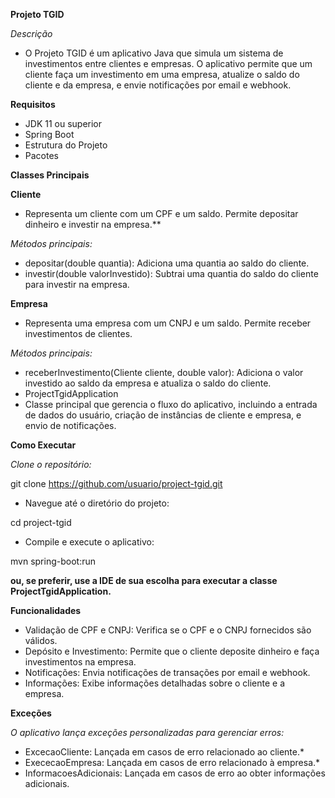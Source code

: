 **Projeto TGID**

*Descrição*

- O Projeto TGID é um aplicativo Java que simula um sistema de investimentos entre clientes e empresas. O aplicativo permite que um cliente faça um investimento em uma empresa, atualize o saldo do cliente e da empresa, e envie notificações por email e webhook.

**Requisitos**

- JDK 11 ou superior
- Spring Boot
- Estrutura do Projeto
- Pacotes

  
**Classes Principais**

**Cliente**
- Representa um cliente com um CPF e um saldo. Permite depositar dinheiro e investir na empresa.**

*Métodos principais:*
- depositar(double quantia): Adiciona uma quantia ao saldo do cliente.
- investir(double valorInvestido): Subtrai uma quantia do saldo do cliente para investir na empresa.

**Empresa**
- Representa uma empresa com um CNPJ e um saldo. Permite receber investimentos de clientes.

*Métodos principais:*
- receberInvestimento(Cliente cliente, double valor): Adiciona o valor investido ao saldo da empresa e atualiza o saldo do cliente.
- ProjectTgidApplication
- Classe principal que gerencia o fluxo do aplicativo, incluindo a entrada de dados do usuário, criação de instâncias de cliente e empresa, e envio de notificações.

**Como Executar**

*Clone o repositório:*

git clone https://github.com/usuario/project-tgid.git
- Navegue até o diretório do projeto:

cd project-tgid
- Compile e execute o aplicativo:

mvn spring-boot:run

**ou, se preferir, use a IDE de sua escolha para executar a classe ProjectTgidApplication.**

**Funcionalidades**
- Validação de CPF e CNPJ: Verifica se o CPF e o CNPJ fornecidos são válidos.
- Depósito e Investimento: Permite que o cliente deposite dinheiro e faça investimentos na empresa.
- Notificações: Envia notificações de transações por email e webhook.
- Informações: Exibe informações detalhadas sobre o cliente e a empresa.

**Exceções**

*O aplicativo lança exceções personalizadas para gerenciar erros:*

- ExcecaoCliente: Lançada em casos de erro relacionado ao cliente.*
- ExececaoEmpresa: Lançada em casos de erro relacionado à empresa.*
- InformacoesAdicionais: Lançada em casos de erro ao obter informações adicionais.
